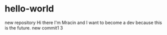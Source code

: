 # hello-world
new repository
Hi there I'm Mracin and I want to become a dev because this is the future.
new commit1
3
